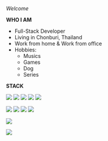 *Welcome*

**WHO I AM**

- Full-Stack Developer
- Living in Chonburi, Thailand
- Work from home & Work from office
- Hobbies:
  - Musics
  - Games
  - Dog
  - Series

**STACK**

<a href="#"><img src="https://img.shields.io/badge/typescript%20-007ACC.svg?&style=for-the-badge&logo=typescript&logoColor=white"/></a>
<a href="#"><img src="https://img.shields.io/badge/javascript-222222.svg?&style=for-the-badge&logo=javascript&logoColor=F7DF1E"/></a>
<a href="#"><img src="https://img.shields.io/badge/html-E34F26.svg?&style=for-the-badge&logo=html5&logoColor=ffffff"/></a>
<a href="#"><img src="https://img.shields.io/badge/python-376B9A.svg?&style=for-the-badge&logo=python&logoColor=ffffff"/></a>
<a href="#"><img src="https://img.shields.io/badge/django-092C1E.svg?&style=for-the-badge&logo=django&logoColor=ffffff"/></a>

<a href="#"><img src="https://img.shields.io/badge/postgresql-4169E1.svg?&style=for-the-badge&logo=postgresql&logoColor=ffffff"/></a>
<a href="#"><img src="https://img.shields.io/badge/mysql-4479A1.svg?&style=for-the-badge&logo=mysql&logoColor=ffffff"/></a>
<a href="#"><img src="https://img.shields.io/badge/mongo-47A248.svg?&style=for-the-badge&logo=mongodb&logoColor=ffffff"/></a>
<a href="#"><img src="https://img.shields.io/badge/dynamodb-4053D6.svg?&style=for-the-badge&logo=dynamodb&logoColor=ffffff"/></a>

<a href="#"><img src="https://img.shields.io/badge/aws services-FF9900.svg?&style=for-the-badge&logo=amazon-aws&logoColor=ffffff"/></a>

<a href="#"><img src="https://img.shields.io/badge/react-61DAFB.svg?&style=for-the-badge&logo=react&logoColor=ffffff" /></a>

